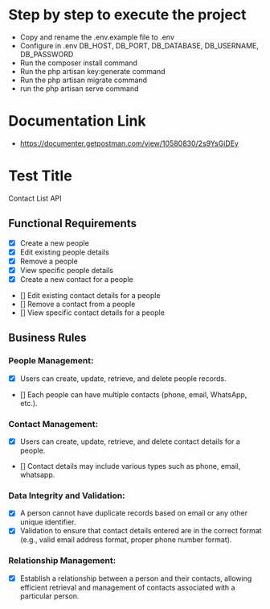 # Step by step to execute the project

-   Copy and rename the .env.example file to .env
-   Configure in .env DB_HOST, DB_PORT, DB_DATABASE, DB_USERNAME, DB_PASSWORD
-   Run the composer install command
-   Run the php artisan key:generate command
-   Run the php artisan migrate command
-   run the php artisan serve command

# Documentation Link

-   https://documenter.getpostman.com/view/10580830/2s9YsGiDEy

# Test Title

Contact List API

## Functional Requirements

-   [x] Create a new people
-   [x] Edit existing people details
-   [x] Remove a people
-   [x] View specific people details
-   [x] Create a new contact for a people
-   [] Edit existing contact details for a people
-   [] Remove a contact from a people
-   [] View specific contact details for a people

## Business Rules

### People Management:
-   [x] Users can create, update, retrieve, and delete people records.
-   [] Each people can have multiple contacts (phone, email, WhatsApp, etc.).
### Contact Management:
-   [x] Users can create, update, retrieve, and delete contact details for a people.
-   [] Contact details may include various types such as phone, email, whatsapp.
### Data Integrity and Validation:
-   [x] A person cannot have duplicate records based on email or any other unique identifier.
-   [x] Validation to ensure that contact details entered are in the correct format (e.g., valid email address format, proper phone number format).
### Relationship Management:
- [x] Establish a relationship between a person and their contacts, allowing efficient retrieval and management of contacts associated with a particular person.
